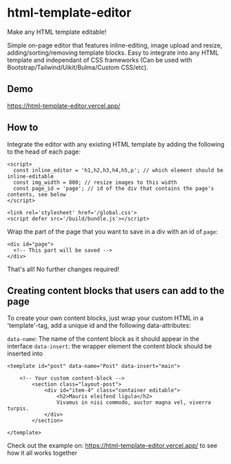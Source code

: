 # html-template-editor
Make any HTML template editable!

Simple on-page editor that features inline-editing, image upload and resize, adding/sorting/removing template blocks. Easy to integrate into any HTML template and independant of CSS frameworks (Can be used with Bootstrap/Tailwind/Uikit/Bulma/Custom CSS/etc).

## Demo
https://html-template-editor.vercel.app/

## How to

Integrate the editor with any existing HTML template by adding the following to the head of each page:

```
<script>
  const inline_editor = 'h1,h2,h3,h4,h5,p'; // which element should be inline-editable
  const img_width = 800; // resize images to this width
  const page_id = 'page'; // id of the div that contains the page's contents, see below
</script>

<link rel='stylesheet' href='/global.css'>
<script defer src='/build/bundle.js'></script>
```

Wrap the part of the page that you want to save in a div with an id of `page`:

```
<div id="page">
  <!-- This part will be saved -->
</div>
```

That's all! No further changes required!

## Creating content blocks that users can add to the page

To create your own content blocks, just wrap your custom HTML in a 'template'-tag, add a unique id and the following data-attributes:

`data-name`: The name of the content block as it should appear in the interface
`data-insert`: the wrapper element the content block should be inserted into

```
<template id="post" data-name="Post" data-insert="main">

    <!-- Your custom content-block -->
		<section class="layout-post">
			<div id="item-4" class="container editable">
				<h2>Mauris eleifend ligula</h2>
				Vivamus in nisi commodo, auctor magna vel, viverra turpis.
			</div>
		</section>
    
</template>
```

Check out the example on: https://html-template-editor.vercel.app/ to see how it all works together
